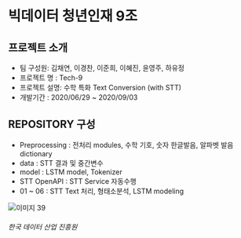# 빅데이터 청년인재 9조 

## 프로젝트 소개
* 팀 구성원: 김채연, 이경찬, 이준희, 이혜진, 윤영주, 하유정
* 프로젝트 명 : Tech-9
* 프로젝트 설명: 수학 특화 Text Conversion (with STT)
* 개발기간 : 2020/06/29 ~ 2020/09/03

## REPOSITORY 구성
* Preprocessing : 전처리 modules, 수학 기호, 숫자 한글발음, 알파벳 발음 dictionary
* data : STT 결과 및 중간변수
* model : LSTM model, Tokenizer
* STT OpenAPI : STT Service 자동수행
* 01 ~ 06 : STT Text 처리, 형태소분석, LSTM modeling

![이미지 39](https://user-images.githubusercontent.com/25517592/92491996-d6d5b000-f22d-11ea-8456-6ba1459c2e00.png)


###### 한국 데이터 산업 진흥원
